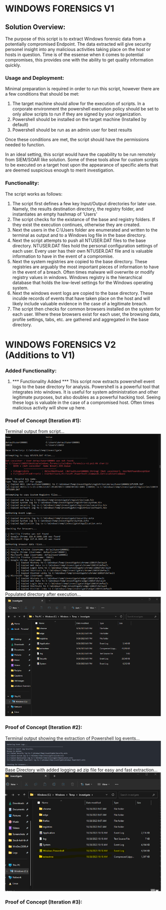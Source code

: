 # WINDOWS FORENSICS V1
## Solution Overview:
The purpose of this script is to extract Windows forensic data from a potentially compromised Endpoint. The data extracted will give security personel insight into any malicious activities taking place on the host or hosts in question. Time is of the essense when it comes to potential compromises, this provides one with the ability to get quality information quickly.

### Usage and Deployment: 
Minimal preparation is required in order to run this script, however there are a few conditions that should be met:
1. The target machine should allow for the execution of scripts. In a corporate environment the powershell execution policy should be set to only allow scripts to run if they are signed by your organization. 
2. Powershell should be installed on the target machine (Installed by default)
3. Powershell should be run as an admin user for best results

Once these conditions are met, the script should have the permissions needed to function. 

In an ideal setting, this script would have the capability to be run remotely from SIEM/SOAR like solution. Some of these tools allow for custom scripts to be executed on a target host upon the appearance of specific alerts that are deemed suspicious enough to merit investigation.

### Functionality:
The script works as follows:
1. The script first defines a few key Input/Output directories for later use. Namely, the results destination directory, the registry folder, and instantiates an empty hashmap of 'Users'
2. The script checks for the existance of the base and registry folders. If they exist the execution continues, otherwise they are created.
3. Next the users in the C:\Users folder are enumerated and written to the terminal as output and to a Windows log file in the base directory.
4. Next the script attempts to push all NTUSER.DAT files to the base directory. NTUSER.DAT files hold the personal configuration settings of each user. Every user has their own NTUSER.DAT file and is valuable information to have in the event of a compromise.
5. Next the system registries are copied to the base directory. These registries are arguably the most important pieces of information to have in the event of a breach. Often times malware will overwrite or modify registry values in windows. Windows registry is the hierarchical database that holds the low-level settings for the Windows operating system.
6. Next the windows event logs are copied to the base directory. These inculde records of events that have taken place on the host and will likely include valuable evidence in the case of a legitimate breach.
7. The script then checks for common browsers installed on the system for each user. Where these browsers exist for each user, the browsing data, profile settings, tabs, etc. are gathered and aggregated in the base directory.

# WINDOWS FORENSICS V2 (Additions to V1)
### Added Functionality:
1. *** Functionality Added *** This script now extracts powershell event logs to the base directory for analysis. Powershell is a powerful tool that integrates into windows. It is useful for system administration and other legitimate purposes, but also doubles as a powerful hacking tool. Seeing these logs is valuable in the case of a compromised host. Often times malicious activity will show up here.

### Proof of Concept (Iteration #1):
Terminal output from script...
![Terminal Output](/POC.png)
Populated directory after execution...
![Base Directory](/BaseDirectory.png)

### Proof of Concept (Iteration #2):
Terminal output showing the extraction of Powershell log events...
![Terminal Output](/POC2.png)
Base Directory with added logging ad zip file for easy and fast extraction...
![Base Directory with added logging ad zip file for extraction](/BaseDirectoryIteration2.png)

### Proof of Concept (Iteration #3):

